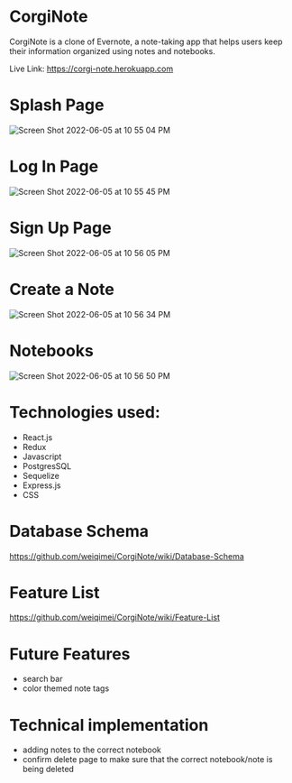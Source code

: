 # CorgiNote 

CorgiNote is a clone of Evernote, a note-taking app that helps users keep their information organized using notes and notebooks. 


Live Link: https://corgi-note.herokuapp.com

# Splash Page
![Screen Shot 2022-06-05 at 10 55 04 PM](https://user-images.githubusercontent.com/99014726/172103371-befdc636-90ba-4482-bb16-0ac724c2d95d.png)


# Log In Page
![Screen Shot 2022-06-05 at 10 55 45 PM](https://user-images.githubusercontent.com/99014726/172103472-a4a7dfdf-4dd0-4a85-a5d7-6f538f1d05a0.png)


# Sign Up Page
![Screen Shot 2022-06-05 at 10 56 05 PM](https://user-images.githubusercontent.com/99014726/172103525-9dbf1ca1-bd41-41e5-a825-38eccaf1d2ab.png)


# Create a Note
![Screen Shot 2022-06-05 at 10 56 34 PM](https://user-images.githubusercontent.com/99014726/172103584-338c9abb-d8ee-4f9b-b451-48976834de64.png)


# Notebooks
![Screen Shot 2022-06-05 at 10 56 50 PM](https://user-images.githubusercontent.com/99014726/172103620-9d67970f-0d09-4811-b40f-d8ceea40662f.png)


# Technologies used:
- React.js
- Redux
- Javascript
- PostgresSQL
- Sequelize
- Express.js
- CSS

# Database Schema
https://github.com/weiqimei/CorgiNote/wiki/Database-Schema

# Feature List
https://github.com/weiqimei/CorgiNote/wiki/Feature-List

# Future Features
- search bar
- color themed note tags

# Technical implementation
- adding notes to the correct notebook
- confirm delete page to make sure that the correct notebook/note is being deleted
